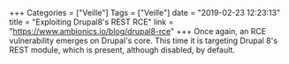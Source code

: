 +++
Categories = ["Veille"]
Tags = ["Veille"]
date = "2019-02-23 12:23:13"
title = "Exploiting Drupal8's REST RCE"
link = "https://www.ambionics.io/blog/drupal8-rce"
+++
Once again, an RCE vulnerability emerges on Drupal's core. This time it is targeting Drupal 8's REST module, which is present, although disabled, by default.